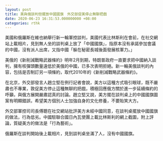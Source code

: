 ```yaml
---
layout: post
title: 美與俄談判但擺放中國國旗　外交部促美停止無聊把戲
date: 2020-06-23 16:31:53.000000000 +08:00
categories: rthk
---
```


美國和俄羅斯在維也納舉行新一輪軍控談判，美國代表比林斯利在會前，在社交網站上載相片，見到無人坐的談判桌上放了「中國國旗」，指原本沒有承諾參加會議的中國，沒有派人出席，又指中國「躲在秘密長城後面發展核軍力。」

美俄的《新削減戰略武器條約》明年2月到期，特朗普政府一直要求把中國納入談判，擁有核彈頭數量遠低於美俄的中國，已多次表明拒絕。新一輪美俄談判的內容，包括是否制訂另一項條約，取代2010年的《新削減戰略武器條約》。

在北京，外交部發言人趙立堅在例行記者會說，美方以這種方式吸引眼球，既不嚴肅也不專業，敦促美方停止這種無聊的把戲，積極回應俄方關於進一步延續條約的呼籲，與俄方展開嚴肅認真的討論。趙立堅又說，美方擺在談判桌上的中國國旗圖案有明顯錯誤，希望美方個別人士加強自身的文化修養，不要貽笑大方。

外交部軍控司司長傅聰在社交網站批評美方未經中國同意，在談判桌擺放中國國旗的做法，行為低劣。中國駐聯合國日內瓦使團上載比林斯利的網上截圖，附上評論，質疑美方的做法是「行為藝術」。

俄羅斯在談判開始後上載相片，見到談判桌坐滿了人，沒有中國國旗。

